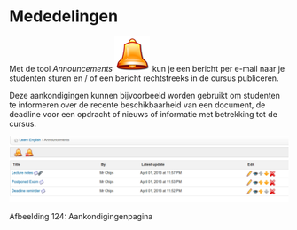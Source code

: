 # Mededelingen

Met de tool _Announcements_ ![](../../.gitbook/assets/graphics226.png) kun je een bericht per e-mail naar je studenten sturen en / of een bericht rechtstreeks in de cursus publiceren.

Deze aankondigingen kunnen bijvoorbeeld worden gebruikt om studenten te informeren over de recente beschikbaarheid van een document, de deadline voor een opdracht of nieuws of informatie met betrekking tot de cursus.

![](../../.gitbook/assets/images163%20%281%29.png)

Afbeelding 124: Aankondigingenpagina


